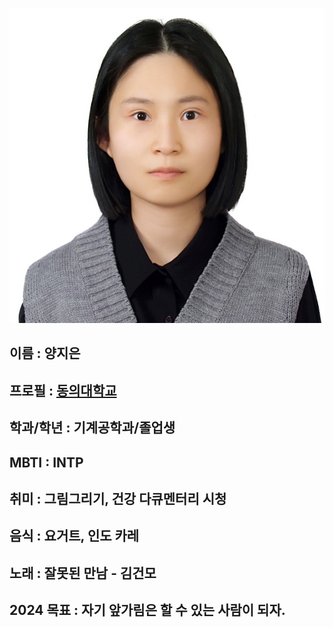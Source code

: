 
![Alt text](<비자 사진 - 복사본.jpg>)

## 이름 : 양지은 

## 프로필 : [동의대학교](https://www.deu.ac.kr/www)

## 학과/학년 : 기계공학과/졸업생  

## MBTI : INTP    

## 취미 : 그림그리기, 건강 다큐멘터리 시청

## 음식 : 요거트, 인도 카레   

## 노래 : 잘못된 만남 - 김건모  

## 2024 목표 : 자기 앞가림은 할 수 있는 사람이 되자. 


